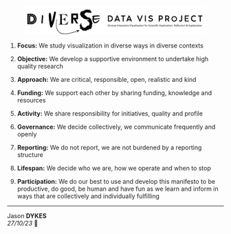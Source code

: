 <link rel="stylesheet" type="text/css" href="../css/pages.css"/>

<style>
    .manifesto, li, b {color:#202020; margin-left:2eml font-size:90%}
    </style>

<div width="80%" style="padding-left:8%; padding-right:8%;  align:center"><img src="./img/diverseDataVis.png"/></div>

<div class="manifesto" markdown="1">

1. **Focus:** We study visualization in diverse ways in diverse contexts

2. **Objective:** We develop a supportive environment to undertake high quality research

3. **Approach:** We are critical, responsible, open, realistic and kind

4. **Funding:** We support each other by sharing funding, knowledge and resources

5. **Activity:** We share responsibility for initiatives, quality and profile

6. **Governance:** We decide collectively, we communicate frequently and openly

7. **Reporting:** We do not report, we are not burdened by a reporting structure

8. **Lifespan:** We decide who we are, how we operate and when to stop

9. **Participation:** We do our best to use and develop this manifesto to be productive, do good, be human and have fun as we learn and inform in ways that are collectively and individually fulfilling

</div>

---

Jason **DYKES**<br/>
_27/10/23_ 🐁
